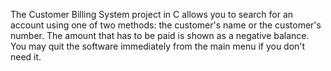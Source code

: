 The Customer Billing System project in C allows you to search for an account using one of two methods: the customer's name or the customer's number. The amount that has to be paid is shown as a negative balance. You may quit the software immediately from the main menu if you don't need it.
